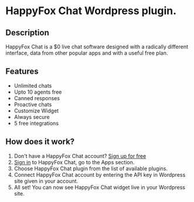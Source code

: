 # HappyFox Chat Wordpress plugin.

## Description
HappyFox Chat is a $0 live chat software designed with a radically different interface, data from other popular apps and with a useful free plan.

## Features
- Unlimited chats
- Upto 10 agents free
- Canned responses
- Proactive chats
- Customize Widget
- Always secure
- 5 free integrations

## How does it work?

1. Don't have a HappyFox Chat account? [Sign up for free](https://www.happyfoxchat.com/)
2. [Sign in](https://www.happyfoxchat.com/a/home/) to HappyFox Chat, go to the Apps section.
3. Choose HappyFox Chat plugin from the list of available plugins.
4. Connect HappyFox Chat account by entering the API key in Wordpress site given in your account.
5. All set! You can now see HappyFox Chat widget live in your Wordpress site.
